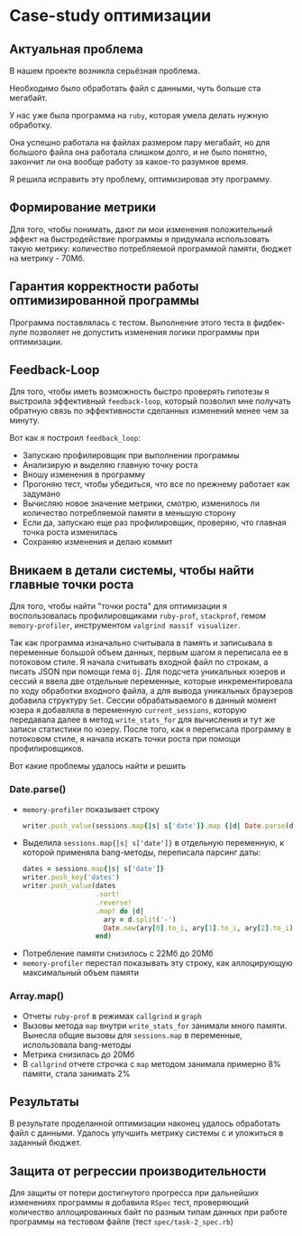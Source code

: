# Case-study оптимизации

## Актуальная проблема
В нашем проекте возникла серьёзная проблема.

Необходимо было обработать файл с данными, чуть больше ста мегабайт.

У нас уже была программа на `ruby`, которая умела делать нужную обработку.

Она успешно работала на файлах размером пару мегабайт, но для большого файла она работала слишком долго, и не было понятно, закончит ли она вообще работу за какое-то разумное время.

Я решила исправить эту проблему, оптимизировав эту программу.

## Формирование метрики
Для того, чтобы понимать, дают ли мои изменения положительный эффект на быстродействие программы я придумала использовать такую метрику: количество потребляемой программой памяти, бюджет на метрику - 70Мб.

## Гарантия корректности работы оптимизированной программы
Программа поставлялась с тестом. Выполнение этого теста в фидбек-лупе позволяет не допустить изменения логики программы при оптимизации.

## Feedback-Loop
Для того, чтобы иметь возможность быстро проверять гипотезы я выстроила эффективный `feedback-loop`, который позволил мне получать обратную связь по эффективности сделанных изменений менее чем за минуту.

Вот как я построил `feedback_loop`:
- Запускаю профилировщик при выполнении программы
- Анализирую и выделяю главную точку роста
- Вношу изменения в программу
- Прогоняю тест, чтобы убедиться, что все по прежнему работает как задумано
- Вычисляю новое значение метрики, смотрю, изменилось ли количество потребляемой памяти в меньшую сторону
- Если да, запускаю еще раз профилировщик, проверяю, что главная точка роста изменилась
- Сохраняю изменения и делаю коммит

## Вникаем в детали системы, чтобы найти главные точки роста
Для того, чтобы найти "точки роста" для оптимизации я воспользовалась профилировщиками `ruby-prof`, `stackprof`, гемом `memory-profiler`, инструментом `valgrind massif visualizer`.

Так как программа изначально считывала в память и записывала в переменные большой объем данных, первым шагом я переписала ее в потоковом стиле. Я начала считывать входной файл по строкам, а писать JSON при помощи гема `Oj`. Для подсчета уникальных юзеров и сессий я ввела две отдельные переменные, которые инкрементировала по ходу обработки входного файла, а для вывода уникальных браузеров добавила структуру `Set`. Сессии обрабатываемого в данный момент юзера я добавляла в переменную `current_sessions`, которую передавала далее в метод `write_stats_for` для вычисления и тут же записи статистики по юзеру. После того, как я переписала программу в потоковом стиле, я начала искать точки роста при помощи профилировщиков.

Вот какие проблемы удалось найти и решить

### Date.parse()
- `memory-profiler` показывает строку
  ```ruby
  writer.push_value(sessions.map{|s| s['date']}.map {|d| Date.parse(d)}.sort.reverse.map { |d| d.iso8601 })
  ```
- Выделила `sessions.map{|s| s['date']}` в отдельную переменную, к которой применяла bang-методы, переписала парсинг даты:
  ```ruby
  dates = sessions.map{|s| s['date']}
  writer.push_key('dates')
  writer.push_value(dates
                    .sort!
                    .reverse!
                    .map! do |d|
                      ary = d.split('-')
                      Date.new(ary[0].to_i, ary[1].to_i, ary[2].to_i).iso8601
                    end)
  ```
- Потребление памяти снизилось с 22Мб до 20Мб
- `memory-profiler` перестал показывать эту строку, как аллоцирующую максимальный объем памяти

### Array.map()
- Отчеты `ruby-prof` в режимах `callgrind` и `graph`
- Вызовы метода `map` внутри `write_stats_for` занимали много памяти. Вынесла общие вызовы для `sessions.map` в переменные, использовала bang-методы
- Метрика снизилась до 20Мб
- В `callgrind` отчете строчка с `map` методом занимала примерно 8% памяти, стала занимать 2%

## Результаты
В результате проделанной оптимизации наконец удалось обработать файл с данными.
Удалось улучшить метрику системы с и уложиться в заданный бюджет.

## Защита от регрессии производительности
Для защиты от потери достигнутого прогресса при дальнейших изменениях программы я добавила `RSpec` тест, проверяющий количество аллоцированных байт по разным типам данных при работе программы на тестовом файле (тест `spec/task-2_spec.rb`)
